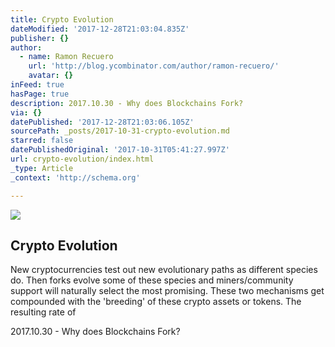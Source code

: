 ```yaml
---
title: Crypto Evolution
dateModified: '2017-12-28T21:03:04.835Z'
publisher: {}
author:
  - name: Ramon Recuero
    url: 'http://blog.ycombinator.com/author/ramon-recuero/'
    avatar: {}
inFeed: true
hasPage: true
description: 2017.10.30 - Why does Blockchains Fork?
via: {}
datePublished: '2017-12-28T21:03:06.105Z'
sourcePath: _posts/2017-10-31-crypto-evolution.md
starred: false
datePublishedOriginal: '2017-10-31T05:41:27.997Z'
url: crypto-evolution/index.html
_type: Article
_context: 'http://schema.org'

---
```

<article style=""><img src="https://imgflo.herokuapp.com/graph/2b2431f8e7ba7b0/1607340e3cbf525f1d083c7c8c54115d/noop.png?input=http%3A%2F%2Fblog.ycombinator.com%2Fwp-content%2Fuploads%2F2017%2F10%2FCrypto-Evolution.png" /><h1>Crypto Evolution</h1><p>New cryptocurrencies test out new evolutionary paths as different species do. Then forks evolve some of these species and miners/community support will naturally select the most promising. These two mechanisms get compounded with the 'breeding' of these crypto assets or tokens. The resulting rate of</p></article>

2017.10.30 - Why does Blockchains Fork?